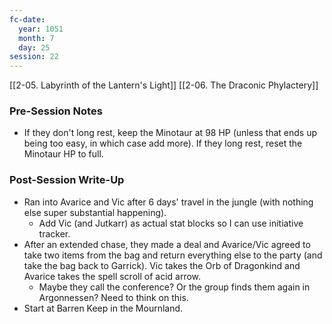 ```yaml
---
fc-date:
  year: 1051
  month: 7
  day: 25
session: 22
---
```

[[2-05. Labyrinth of the Lantern's Light]] [[2-06. The Draconic Phylactery]]

### Pre-Session Notes

* If they don't long rest, keep the Minotaur at 98 HP (unless that ends up being too easy, in which case add more). If they long rest, reset the Minotaur HP to full.

### Post-Session Write-Up

- Ran into Avarice and Vic after 6 days' travel in the jungle (with nothing else super substantial happening).
	- Add Vic (and Jutkarr) as actual stat blocks so I can use initiative tracker.
- After an extended chase, they made a deal and Avarice/Vic agreed to take two items from the bag and return everything else to the party (and take the bag back to Garrick). Vic takes the Orb of Dragonkind and Avarice takes the spell scroll of acid arrow.
	- Maybe they call the conference? Or the group finds them again in Argonnessen? Need to think on this.
- Start at Barren Keep in the Mournland.
